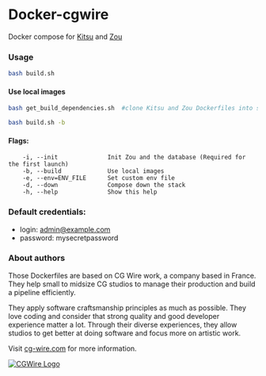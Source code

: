# Docker-cgwire

Docker compose for [Kitsu](https://kitsu.cg-wire.com/) and [Zou](https://zou.cg-wire.com/)

### Usage

```bash
bash build.sh
```

#### Use local images

```bash
bash get_build_dependencies.sh  #clone Kitsu and Zou Dockerfiles into subfolders

bash build.sh -b 
```

#### Flags:

```
    -i, --init              Init Zou and the database (Required for the first launch)
    -b, --build             Use local images
    -e, --env=ENV_FILE      Set custom env file
    -d, --down              Compose down the stack
    -h, --help              Show this help
```

### Default credentials:

* login: admin@example.com
* password: mysecretpassword


### About authors

Those Dockerfiles are based on CG Wire work, a company based in France. They help small
to midsize CG studios to manage their production and build a pipeline
efficiently.

They apply software craftsmanship principles as much as possible. They love
coding and consider that strong quality and good developer experience matter a lot.
Through their diverse experiences, they allow studios to get better at doing
software and focus more on  artistic work.

Visit [cg-wire.com](https://cg-wire.com) for more information.

[![CGWire Logo](https://zou.cg-wire.com/cgwire.png)](https://cgwire.com)